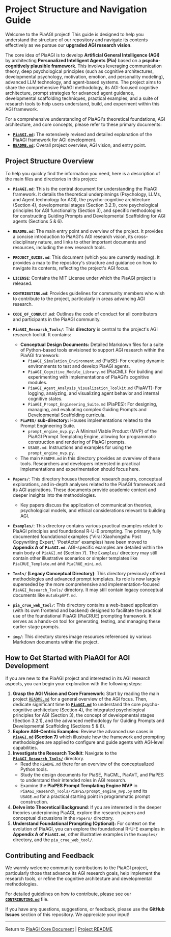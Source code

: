 <!-- PiaAGI AGI Research Framework Document -->
# Project Structure and Navigation Guide

Welcome to the PiaAGI project! This guide is designed to help you understand the structure of our repository and navigate its contents effectively as we pursue our **upgraded AGI research vision**.

The core idea of PiaAGI is to develop **Artificial General Intelligence (AGI)** by architecting **Personalized Intelligent Agents (Pia)** based on a **psycho-cognitively plausible framework**. This involves leveraging communication theory, deep psychological principles (such as cognitive architectures, developmental psychology, motivation, emotion, and personality modeling), advanced LLM technology, and agent-based systems. The project aims to share the comprehensive PiaAGI methodology, its AGI-focused cognitive architecture, prompt strategies for advanced agent guidance, developmental scaffolding techniques, practical examples, and a suite of research tools to help users understand, build, and experiment within this AGI framework.

For a comprehensive understanding of PiaAGI's theoretical foundations, AGI architecture, and core concepts, please refer to these primary documents:
*   **[`PiaAGI.md`](PiaAGI.md):** The extensively revised and detailed explanation of the PiaAGI framework for AGI development.
*   **[`README.md`](README.md):** Overall project overview, AGI vision, and entry point.

## Project Structure Overview

To help you quickly find the information you need, here is a description of the main files and directories in this project:

*   **`PiaAGI.md`**: This is the central document for understanding the PiaAGI framework. It details the theoretical underpinnings (Psychology, LLMs, and Agent technology for AGI), the psycho-cognitive architecture (Section 4), developmental stages (Section 3.2.1), core psychological principles for AGI functionality (Section 3), and specific methodologies for constructing Guiding Prompts and Developmental Scaffolding for AGI agents (Sections 5 & 6).

*   **`README.md`**: The main entry point and overview of the project. It provides a concise introduction to PiaAGI's AGI research vision, its cross-disciplinary nature, and links to other important documents and resources, including the new research tools.

*   **`PROJECT_GUIDE.md`**: This document (which you are currently reading). It provides a map to the repository's structure and guidance on how to navigate its contents, reflecting the project's AGI focus.

*   **`LICENSE`**: Contains the MIT License under which the PiaAGI project is released.

*   **`CONTRIBUTING.md`**: Provides guidelines for community members who wish to contribute to the project, particularly in areas advancing AGI research.

*   **`CODE_OF_CONDUCT.md`**: Outlines the code of conduct for all contributors and participants in the PiaAGI community.

*   **`PiaAGI_Research_Tools/`**: This **directory** is central to the project's AGI research toolkit. It contains:
    *   **Conceptual Design Documents:** Detailed Markdown files for a suite of Python-based tools envisioned to support AGI research within the PiaAGI framework:
        *   `PiaAGI_Simulation_Environment.md` (PiaSE): For creating dynamic environments to test and develop PiaAGI agents.
        *   `PiaAGI_Cognitive_Module_Library.md` (PiaCML): For building and experimenting with implementations of PiaAGI's cognitive modules.
        *   `PiaAGI_Agent_Analysis_Visualization_Toolkit.md` (PiaAVT): For logging, analyzing, and visualizing agent behavior and internal cognitive states.
        *   `PiaAGI_Prompt_Engineering_Suite.md` (PiaPES): For designing, managing, and evaluating complex Guiding Prompts and Developmental Scaffolding curricula.
    *   **`PiaPES/` sub-directory:** Houses implementations related to the Prompt Engineering Suite.
        *   `prompt_engine_mvp.py`: A Minimal Viable Product (MVP) of the PiaAGI Prompt Templating Engine, allowing for programmatic construction and rendering of PiaAGI prompts.
        *   `USAGE.md`: Instructions and examples for using the `prompt_engine_mvp.py`.
    *   The main `README.md` in this directory provides an overview of these tools. Researchers and developers interested in practical implementations and experimentation should focus here.

*   **`Papers/`**: This directory houses theoretical research papers, conceptual explorations, and in-depth analyses related to the PiaAGI framework and its AGI aspirations. These documents provide academic context and deeper insights into the methodologies.
    *   Key papers discuss the application of communication theories, psychological models, and ethical considerations relevant to building AGI.

*   **`Examples/`**: This directory contains various practical examples related to PiaAGI principles and foundational R-U-E prompting. The primary, fully documented foundational examples ('Viral Xiaohongshu Post Copywriting Expert,' 'PoetActor' examples) have been moved to **Appendix A of `PiaAGI.md`**. AGI-specific examples are detailed within the main body of `PiaAGI.md` (Section 7). The `Examples/` directory may still contain other illustrative scenarios or simpler templates like `PiaCRUE_Template.md` and `PiaCRUE_mini.md`.

*   **`Tools/` (Legacy Conceptual Directory)**: This directory previously offered methodologies and advanced prompt templates. Its role is now largely superseded by the more comprehensive and implementation-focused `PiaAGI_Research_Tools/` directory. It may still contain legacy conceptual documents like `AutoExpGPT.md`.

*   **`pia_crue_web_tool/`**: This directory contains a web-based application (with its own frontend and backend) designed to facilitate the practical use of the foundational PiaAGI (PiaCRUE) prompting framework. It serves as a hands-on tool for generating, testing, and managing these earlier-stage prompts.

*   **`img/`**: This directory stores image resources referenced by various Markdown documents within the project.

## How to Get Started with PiaAGI for AGI Development

If you are new to the PiaAGI project and interested in its AGI research aspects, you can begin your exploration with the following steps:

1.  **Grasp the AGI Vision and Core Framework**: Start by reading the main project [`README.md`](README.md) for a general overview of the AGI focus. Then, dedicate significant time to **[`PiaAGI.md`](PiaAGI.md)** to understand the core psycho-cognitive architecture (Section 4), the integrated psychological principles for AGI (Section 3), the concept of developmental stages (Section 3.2.1), and the advanced methodology for Guiding Prompts and Developmental Scaffolding (Sections 5 & 6).
2.  **Explore AGI-Centric Examples**: Review the advanced use cases in **[`PiaAGI.md`](PiaAGI.md) (Section 7)** which illustrate how the framework and prompting methodologies are applied to configure and guide agents with AGI-level capabilities.
3.  **Investigate the Research Toolkit**: Navigate to the **[`PiaAGI_Research_Tools/`](PiaAGI_Research_Tools/)** directory.
    *   Read the `README.md` there for an overview of the conceptualized Python tools.
    *   Study the design documents for PiaSE, PiaCML, PiaAVT, and PiaPES to understand their intended roles in AGI research.
    *   Examine the **PiaPES Prompt Templating Engine MVP** in `PiaAGI_Research_Tools/PiaPES/prompt_engine_mvp.py` and its `USAGE.md` for a practical starting point in programmatic prompt construction.
4.  **Delve into Theoretical Background**: If you are interested in the deeper theories underpinning PiaAGI, explore the research papers and conceptual discussions in the `Papers/` directory.
5.  **Understand Foundational Prompting (Optional):** For context on the evolution of PiaAGI, you can explore the foundational R-U-E examples in **Appendix A of `PiaAGI.md`**, other illustrative examples in the `Examples/` directory, and the `pia_crue_web_tool/`.

## Contributing and Feedback

We warmly welcome community contributions to the PiaAGI project, particularly those that advance its AGI research goals, help implement the research tools, or refine the cognitive architecture and developmental methodologies.

For detailed guidelines on how to contribute, please see our **[`CONTRIBUTING.md`](CONTRIBUTING.md)** file.

If you have any questions, suggestions, or feedback, please use the **GitHub Issues** section of this repository. We appreciate your input!

---
Return to [PiaAGI Core Document](PiaAGI.md) | [Project README](README.md)
